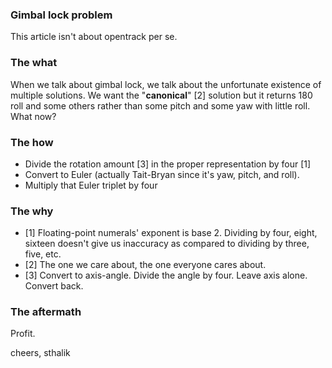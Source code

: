 ### Gimbal lock problem

This article isn't about opentrack per se.

### The what

When we talk about gimbal lock, we talk about the unfortunate existence of multiple solutions. We want the "**canonical**"  [2] solution but it returns 180 roll and some others rather than some pitch and some yaw with little roll. What now?

### The how

- Divide the rotation amount [3] in the proper representation by four [1]
- Convert to Euler (actually Tait-Bryan since it's yaw, pitch, and roll).
- Multiply that Euler triplet by four

### The why

* [1] Floating-point numerals' exponent is base 2. Dividing by four, eight, sixteen doesn't give us inaccuracy as compared to dividing by three, five, etc.
* [2] The one we care about, the one everyone cares about.
* [3] Convert to axis-angle. Divide the angle by four. Leave axis alone. Convert back.

### The aftermath

Profit.

cheers,
sthalik